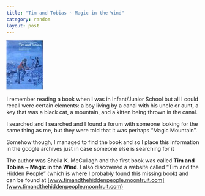 ```yaml
---
title: "Tim and Tobias ~ Magic in the Wind"
category: random
layout: post
---
```


![Tim and Tobias](/resources/tim_and_tobias.jpg)

I remember reading a book when I was in Infant/Junior School but all I could recall were certain elements: a boy living by a canal with his uncle or aunt, a key that was a black cat, a mountain, and a kitten being thrown in the canal.

I searched and I searched and I found a forum with someone looking for the same thing as me, but they were told that it was perhaps “Magic Mountain”.

Somehow though, I managed to find the book and so I place this information in the google archives just in case someone else is searching for it

The author was Sheila K. McCullagh and the first book was called **Tim and Tobias ~ Magic in the Wind**. I also discovered a website called “Tim and the Hidden People” (which is where I probably found this missing book) and can be found at [www.timandthehiddenpeople.moonfruit.com](www.timandthehiddenpeople.moonfruit.com)
